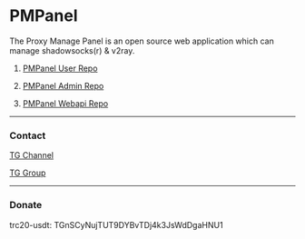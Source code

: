 # PMPanel
The Proxy Manage Panel is an open source web application which can manage shadowsocks(r) & v2ray.

1. [PMPanel User Repo](https://github.com/ByteInternetHK/PMPanelUser)

2. [PMPanel Admin Repo](https://github.com/ByteInternetHK/PMPanelAdmin)

3. [PMPanel Webapi Repo](https://github.com/ByteInternetHK/PMPanelWebapi)

---

### Contact

[TG Channel](https://t.me/PMPanel)

[TG Group](https://t.me/pmpanel_group)

---

### Donate

trc20-usdt: TGnSCyNujTUT9DYBvTDj4k3JsWdDgaHNU1
